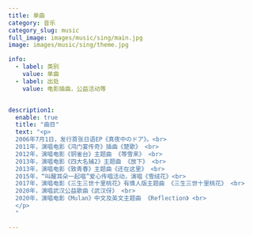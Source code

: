 ```yaml
---
title: 单曲
category: 音乐
category_slug: music
full_image: images/music/sing/main.jpg
image: images/music/sing/theme.jpg

info:
  - label: 类别
    value: 单曲
  - label: 出处
    value: 电影插曲，公益活动等


description1:
  enable: true
  title: "曲目"
  text: "<p>
  2006年7月1日，发行首张日语EP《真夜中のドア》。<br>
  2011年，演唱电影《鸿门宴传奇》插曲《楚歌》 <br>
  2012年，演唱电影《铜雀台》主题曲 《等雪来》 <br>
  2013年，演唱电影《四大名捕2》主题曲 《放下》 <br>
  2013年，演唱电影《致青春》主题曲《还在这里》 <br>
  2015年，“叫醒耳朵一起唱”爱心传唱活动，演唱《雪绒花》<br>
  2017年，演唱电影《三生三世十里桃花》有情人版主题曲 《三生三世十里桃花》 <br>
  2020年，演唱武汉公益歌曲《武汉伢》 <br>
  2020年，演唱电影《Mulan》中文及英文主题曲 《Reflection》 <br>
  </p>
  "

---
```

